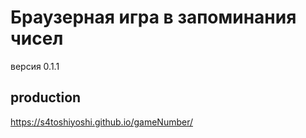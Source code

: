 # Браузерная игра в запоминания чисел

версия 0.1.1

## production

https://s4toshiyoshi.github.io/gameNumber/

